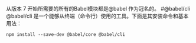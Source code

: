 从版本 7 开始所需要的所有的Babel模块都是@babel 作为冠名的。
#@babel/cli
@babel/cli 是一个能够从终端（命令行）使用的工具。下面是其安装命令和基本用法：
```
npm install --save-dev @babel/core @babel/cli

```


